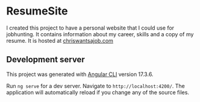 # ResumeSite

I created this project to have a personal website that I could use for jobhunting. It contains information about my career, skills and a copy of my resume. It is hosted at [chriswantsajob.com](https://www.chriswantsajob.com)

## Development server

This project was generated with [Angular CLI](https://github.com/angular/angular-cli) version 17.3.6.

Run `ng serve` for a dev server. Navigate to `http://localhost:4200/`. The application will automatically reload if you change any of the source files.